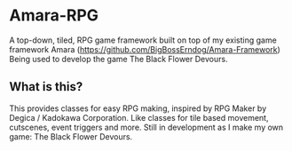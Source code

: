 # Amara-RPG
A top-down, tiled, RPG game framework built on top of my existing game framework Amara (https://github.com/BigBossErndog/Amara-Framework)
Being used to develop the game The Black Flower Devours.

## What is this?
This provides classes for easy RPG making, inspired by RPG Maker by Degica / Kadokawa Corporation. Like classes for tile based movement, cutscenes, event triggers and more.
Still in development as I make my own game: The Black Flower Devours.


